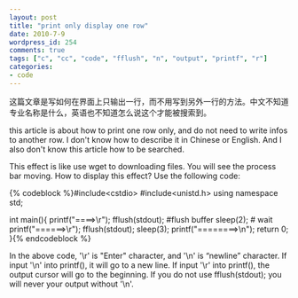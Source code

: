 ```yaml
---
layout: post
title: "print only display one row"
date: 2010-7-9
wordpress_id: 254
comments: true
tags: ["c", "cc", "code", "fflush", "n", "output", "printf", "r"]
categories:
- code
---
```

<meta name="_edit_last" content="1" />
<meta name="_su_description" content="这篇文章是写如何在界面上只输出一行，而不用写到另外一行的方法。中文不知道专业名称是什么，英语也不知道怎么说这个才能被搜索到。

this article is about how to print one row only, and do not need to write to another row. I don't know how to describe it in Chinese or English. And I also don't know this article how to be searched." />
<meta name="_su_keywords" content="c++,fflush,\n,\r,output,printf" />
<meta name="_su_rich_snippet_type" content="none" />
<meta name="_su_title" content="print only display one row process bar" />
<meta name="views" content="690" />
这篇文章是写如何在界面上只输出一行，而不用写到另外一行的方法。中文不知道专业名称是什么，英语也不知道怎么说这个才能被搜索到。

this article is about how to print one row only, and do not need to write infos to another row. I don't know how to describe it in Chinese or English. And I also don't know this article how to be searched.

This effect is like use wget to downloading files. You will see the process bar moving. How to display this effect? Use the following code:


{% codeblock %}#include&lt;cstdio&gt;
#include&lt;unistd.h&gt;
using namespace std;

int main(){
    printf("====&gt;\r");
    fflush(stdout);       #flush buffer
    sleep(2);             # wait
    printf("======&gt;\r");
    fflush(stdout);
    sleep(3);
    printf("========&gt;\n");
    return 0;
}{% endcodeblock %}


In the above code, '\r' is "Enter" character, and '\n' is “newline” character. If input '\n' into printf(), it will go to a new line. If input '\r' into printf(), the output cursor will go to the beginning. If you do not use fflush(stdout); you will never your output without '\n'.
